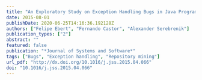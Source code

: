 ```yaml
---
title: "An Exploratory Study on Exception Handling Bugs in Java Programs"
date: 2015-08-01
publishDate: 2020-06-25T14:16:36.192128Z
authors: ["Felipe Ebert", "Fernando Castor", "Alexander Serebrenik"]
publication_types: ["2"]
abstract: ""
featured: false
publication: "*Journal of Systems and Software*"
tags: ["Bugs", "Exception handling", "Repository mining"]
url_pdf: "http://dx.doi.org/10.1016/j.jss.2015.04.066"
doi: "10.1016/j.jss.2015.04.066"
---
```


